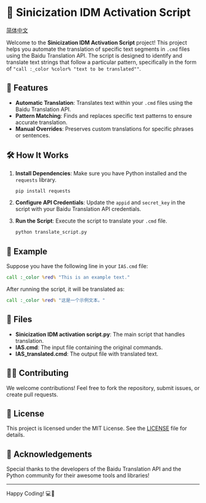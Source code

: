 # 🌟 Sinicization IDM Activation Script

[简体中文](README.md)

Welcome to the **Sinicization IDM Activation Script** project! This project helps you automate the translation of specific text segments in `.cmd` files using the Baidu Translation API. The script is designed to identify and translate text strings that follow a particular pattern, specifically in the form of `"call :_color %color% "text to be translated""`.

## 🚀 Features

- **Automatic Translation**: Translates text within your `.cmd` files using the Baidu Translation API.
- **Pattern Matching**: Finds and replaces specific text patterns to ensure accurate translation.
- **Manual Overrides**: Preserves custom translations for specific phrases or sentences.

## 🛠 How It Works

1. **Install Dependencies**: Make sure you have Python installed and the `requests` library.
   ```bash
   pip install requests
   ```

2. **Configure API Credentials**: Update the `appid` and `secret_key` in the script with your Baidu Translation API credentials.
3. **Run the Script**: Execute the script to translate your `.cmd` file.
   ```bash
   python translate_script.py
   ```

## 📄 Example

Suppose you have the following line in your `IAS.cmd` file:

```cmd
call :_color %red% "This is an example text."
```

After running the script, it will be translated as:

```cmd
call :_color %red% "这是一个示例文本。"
```

## 📂 Files

- **Sinicization IDM activation script.py**: The main script that handles translation.
- **IAS.cmd**: The input file containing the original commands.
- **IAS_translated.cmd**: The output file with translated text.

## 👨‍💻 Contributing

We welcome contributions! Feel free to fork the repository, submit issues, or create pull requests.

## 📝 License

This project is licensed under the MIT License. See the [LICENSE](LICENSE) file for details.

## 🙏 Acknowledgements

Special thanks to the developers of the Baidu Translation API and the Python community for their awesome tools and libraries!

---

Happy Coding! 💻🎉



